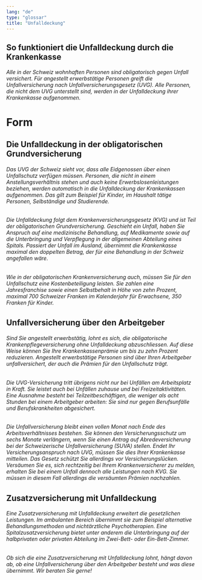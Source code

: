 ```yaml
---
lang: "de"
type: "glossar"
title: "Unfalldeckung"
---
```


## So funktioniert die Unfalldeckung durch die Krankenkasse

###### Alle in der Schweiz wohnhaften Personen sind obligatorisch gegen Unfall versichert. Für angestellt erwerbstätige Personen greift die Unfallversicherung nach Unfallversicherungsgesetz (UVG). Alle Personen, die nicht dem UVG unterstellt sind, werden in der Unfalldeckung ihrer Krankenkasse aufgenommen.

# Form

## Die Unfalldeckung in der obligatorischen Grundversicherung

###### Das UVG der Schweiz sieht vor, dass alle Eidgenossen über einen Unfallschutz verfügen müssen. Personen, die nicht in einem Anstellungsverhältnis stehen und auch keine Erwerbslosenleistungen beziehen, werden automatisch in die Unfalldeckung der Krankenkassen aufgenommen. Das gilt zum Beispiel für Kinder, im Haushalt tätige Personen, Selbständige und Studierende.

###### Die Unfalldeckung folgt dem Krankenversicherungsgesetz (KVG) und ist Teil der obligatorischen Grundversicherung. Geschieht ein Unfall, haben Sie Anspruch auf eine medizinische Behandlung, auf Medikamente sowie auf die Unterbringung und Verpflegung in der allgemeinen Abteilung eines Spitals. Passiert der Unfall im Ausland, übernimmt die Krankenkasse maximal den doppelten Betrag, der für eine Behandlung in der Schweiz angefallen wäre.

###### Wie in der obligatorischen Krankenversicherung auch, müssen Sie für den Unfallschutz eine Kostenbeteiligung leisten. Sie zahlen eine Jahresfranchise sowie einen Selbstbehalt in Höhe von zehn Prozent, maximal 700 Schweizer Franken im Kalenderjahr für Erwachsene, 350 Franken für Kinder.

## Unfallversicherung über den Arbeitgeber

###### Sind Sie angestellt erwerbstätig, lohnt es sich, die obligatorische Krankenpflegeversicherung ohne Unfalldeckung abzuschliessen. Auf diese Weise können Sie Ihre Krankenkassenprämie um bis zu zehn Prozent reduzieren. Angestellt erwerbstätige Personen sind über Ihren Arbeitgeber unfallversichert, der auch die Prämien für den Unfallschutz trägt.

###### Die UVG-Versicherung tritt übrigens nicht nur bei Unfällen am Arbeitsplatz in Kraft. Sie leistet auch bei Unfällen zuhause und bei Freizeitaktivitäten. Eine Ausnahme besteht bei Teilzeitbeschäftigen, die weniger als acht Stunden bei einem Arbeitgeber arbeiten: Sie sind nur gegen Berufsunfälle und Berufskrankheiten abgesichert.

###### Die Unfallversicherung bleibt einen vollen Monat nach Ende des Arbeitsverhältnisses bestehen. Sie können den Versicherungsschutz um sechs Monate verlängern, wenn Sie einen Antrag auf Abredeversicherung bei der Schweizerische Unfallversicherung (SUVA) stellen. Endet Ihr Versicherungsanspruch nach UVG, müssen Sie dies Ihrer Krankenkasse mitteilen. Das Gesetz schützt Sie allerdings vor Versicherungslücken. Versäumen Sie es, sich rechtzeitig bei Ihrem Krankenversicherer zu melden, erhalten Sie bei einem Unfall dennoch alle Leistungen nach KVG. Sie müssen in diesem Fall allerdings die versäumten Prämien nachzahlen.

## Zusatzversicherung mit Unfalldeckung

###### Eine Zusatzversicherung mit Unfalldeckung erweitert die gesetzlichen Leistungen. Im ambulanten Bereich übernimmt sie zum Beispiel alternative Behandlungsmethoden und nichtärztliche Psychotherapien. Eine Spitalzusatzversicherung bietet unter anderem die Unterbringung auf der halbprivaten oder privaten Abteilung im Zwei-Bett- oder Ein-Bett-Zimmer.

###### Ob sich die eine Zusatzversicherung mit Unfalldeckung lohnt, hängt davon ab, ob eine Unfallversicherung über den Arbeitgeber besteht und was diese übernimmt. Wir beraten Sie gerne!
